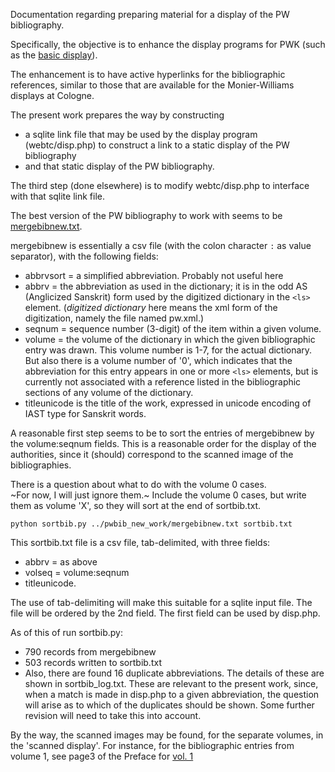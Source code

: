 
Documentation regarding preparing material for a display of the
PW bibliography.

Specifically, the objective is to enhance the display programs for PWK
 (such as the [basic display](http://www.sanskrit-lexicon.uni-koeln.de/scans/PWScan/2014/web/webtc/indexcaller.php)).

The enhancement is to have active hyperlinks for the bibliographic references,
similar to those that are available for the Monier-Williams displays at Cologne.

The present work prepares the way by constructing 
* a sqlite link file that may be used by the display program (webtc/disp.php) to
  construct a link to a static display of the PW bibliography
* and that static display of the PW bibliography.

The third step (done elsewhere) is to modify webtc/disp.php to interface
 with that sqlite link file.

The best version of the PW bibliography to work with seems to be 
 [mergebibnew.txt](https://github.com/sanskrit-lexicon/PWK/blob/master/pw_ls/pwbib/pwbib_new_work/mergebibnew.txt).

mergebibnew is essentially a csv file (with the colon character `:` as value separator), with the following fields:
* abbrvsort = a simplified abbreviation. Probably not useful here
* abbrv = the abbreviation as used in the dictionary; it is in the odd
  AS (Anglicized Sanskrit) form used by the digitized dictionary in the `<ls>`
  element.  (*digitized dictionary* here means the xml form of the 
  digitization, namely the file named pw.xml.)
* seqnum = sequence number (3-digit) of the item within a given volume.
* volume = the volume of the dictionary in which the given bibliographic entry
  was drawn.  This volume number is 1-7, for the actual dictionary.  But also
  there is a volume number of '0', which indicates that the abbreviation for
  this entry appears in one or more `<ls>` elements, but is currently
  not associated with a reference listed in the bibliographic sections of 
  any volume of the dictionary.
* titleunicode  is the title of the work, expressed in unicode encoding 
  of IAST type for Sanskrit words.

A reasonable first step seems to be to sort the entries of mergebibnew
by the volume:seqnum fields.  This is a reasonable order for the 
display of the authorities, since it (should) correspond to the scanned
image of the bibliographies.

There is a question about what to do with the volume 0 cases.  
~For now, I will just ignore them.~
Include the volume 0 cases, but write them as volume 'X', so they
will sort at the end of sortbib.txt.

```
python sortbib.py ../pwbib_new_work/mergebibnew.txt sortbib.txt
```

This sortbib.txt file is a csv file, tab-delimited, with three fields:
* abbrv = as above
* volseq = volume:seqnum
* titleunicode.

The use of tab-delimiting will make this suitable for a sqlite input file.
The file will be ordered by the 2nd field.
The first field can be used by disp.php.

As of this of run sortbib.py:
* 790 records from mergebibnew
* 503 records written to sortbib.txt
* Also, there are found 16 duplicate abbreviations.  The details of these
  are shown in sortbib_log.txt.  These are relevant to the present work,
  since, when a match is made in disp.php to a given abbreviation, the
  question will arise as to which of the duplicates should be shown.
  Some further revision will need to take this into account.

By the way, the scanned images may be found, for the separate volumes,
in the 'scanned display'. For instance, for the bibliographic entries from
volume 1, see page3 of the Preface for
 [vol. 1](http://www.sanskrit-lexicon.uni-koeln.de/scans/PWScan/index.php?sfx=jpg&vol=1)

